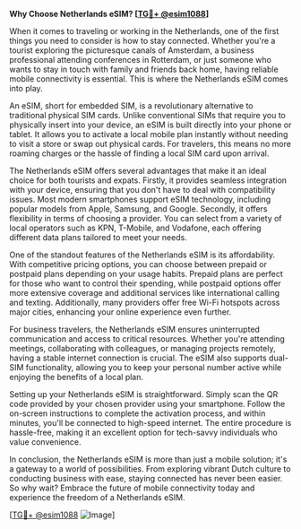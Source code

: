 **Why Choose Netherlands eSIM? [[TG💪+ @esim1088](https://t.me/s/esim1088)]**

When it comes to traveling or working in the Netherlands, one of the first things you need to consider is how to stay connected. Whether you're a tourist exploring the picturesque canals of Amsterdam, a business professional attending conferences in Rotterdam, or just someone who wants to stay in touch with family and friends back home, having reliable mobile connectivity is essential. This is where the Netherlands eSIM comes into play.

An eSIM, short for embedded SIM, is a revolutionary alternative to traditional physical SIM cards. Unlike conventional SIMs that require you to physically insert into your device, an eSIM is built directly into your phone or tablet. It allows you to activate a local mobile plan instantly without needing to visit a store or swap out physical cards. For travelers, this means no more roaming charges or the hassle of finding a local SIM card upon arrival.

The Netherlands eSIM offers several advantages that make it an ideal choice for both tourists and expats. Firstly, it provides seamless integration with your device, ensuring that you don't have to deal with compatibility issues. Most modern smartphones support eSIM technology, including popular models from Apple, Samsung, and Google. Secondly, it offers flexibility in terms of choosing a provider. You can select from a variety of local operators such as KPN, T-Mobile, and Vodafone, each offering different data plans tailored to meet your needs.

One of the standout features of the Netherlands eSIM is its affordability. With competitive pricing options, you can choose between prepaid or postpaid plans depending on your usage habits. Prepaid plans are perfect for those who want to control their spending, while postpaid options offer more extensive coverage and additional services like international calling and texting. Additionally, many providers offer free Wi-Fi hotspots across major cities, enhancing your online experience even further.

For business travelers, the Netherlands eSIM ensures uninterrupted communication and access to critical resources. Whether you're attending meetings, collaborating with colleagues, or managing projects remotely, having a stable internet connection is crucial. The eSIM also supports dual-SIM functionality, allowing you to keep your personal number active while enjoying the benefits of a local plan.

Setting up your Netherlands eSIM is straightforward. Simply scan the QR code provided by your chosen provider using your smartphone. Follow the on-screen instructions to complete the activation process, and within minutes, you'll be connected to high-speed internet. The entire procedure is hassle-free, making it an excellent option for tech-savvy individuals who value convenience.

In conclusion, the Netherlands eSIM is more than just a mobile solution; it's a gateway to a world of possibilities. From exploring vibrant Dutch culture to conducting business with ease, staying connected has never been easier. So why wait? Embrace the future of mobile connectivity today and experience the freedom of a Netherlands eSIM.

[[TG💪+ @esim1088](https://t.me/s/esim1088) ![Image](https://i.postimg.cc/Y0z9fWf4/image.png)]